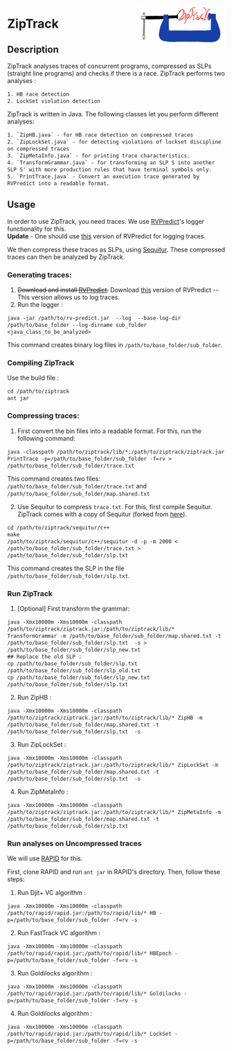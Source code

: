 <a href="url"><img src="ziptrack_logo.png" align="right" width="200" ></a>

# ZipTrack

## Description
ZipTrack analyses traces of concurrent programs, compressed as SLPs (straight line programs)
and checks if there is a race.
ZipTrack performs two analyses :

	1. HB race detection
	2. LockSet violation detection

ZipTrack is written in Java. 
The following classes let you perform different analyses:

	1. `ZipHB.java` - for HB race detection on compressed traces
	2. `ZipLockSet.java` - for detecting violations of lockset discipline on compressed traces
	3. `ZipMetaInfo.java` - for printing trace characteristics.
	4. `TransformGrammar.java` - for transforming an SLP S into another SLP S' with more production rules that have terminal symbols only.
	5. `PrintTrace.java` - Convert an execution trace generated by RVPredict into a readable format.

## Usage

In order to use ZipTrack, you need traces.
We use [RVPredict](https://runtimeverification.com/predict/)'s logger functionality for this.  
**Update** - One should use [this](https://uofi.box.com/v/rvpredict) version of RVPredict for logging traces.


We then compress these traces as SLPs, using [Sequitur](https://github.com/craignm/sequitur).
These compressed traces can then be analyzed by ZipTrack.

### Generating traces:

1. ~~Download and install [RVPredict](https://runtimeverification.com/predict/).~~
Download [this](https://uofi.box.com/v/rvpredict) version of RVPredict -- This version allows us to log traces.
2. Run the logger :

```
java -jar /path/to/rv-predict.jar  --log  --base-log-dir /path/to/base_folder --log-dirname sub_folder <java_class_to_be_analyzed>

```
This command creates binary log files in `/path/to/base_folder/sub_folder`.

### Compiling ZipTrack

Use the build file :

```
cd /path/to/ziptrack
ant jar
```


### Compressing traces:

1. First convert the bin files into a readable format. 
For this, run the following command:
```
java -classpath /path/to/ziptrack/lib/*:/path/to/ziptrack/ziptrack.jar PrintTrace -p=/path/to/base_folder/sub_folder -f=rv > /path/to/base_folder/sub_folder/trace.txt 
```
This command creates two files: `/path/to/base_folder/sub_folder/trace.txt` and `/path/to/base_folder/sub_folder/map.shared.txt`


2. Use Sequitur to compress `trace.txt`. 
For this, first compile Sequitur.
ZipTrack comes with a copy of Sequitur (forked from [here](https://github.com/craignm/sequitur/)).
```
cd /path/to/ziptrack/sequitur/c++
make
/path/to/ziptrack/sequitur/c++/sequitur -d -p -m 2000 < /path/to/base_folder/sub_folder/trace.txt > /path/to/base_folder/sub_folder/slp.txt
```

This command creates the SLP in the file `/path/to/base_folder/sub_folder/slp.txt`.

### Run ZipTrack

1. [Optional] First transform the grammar:
```
java -Xmx10000m -Xms10000m -classpath /path/to/ziptrack/ziptrack.jar:/path/to/ziptrack/lib/* TransformGrammar -m /path/to/base_folder/sub_folder/map.shared.txt -t /path/to/base_folder/sub_folder/slp.txt  -s > /path/to/base_folder/sub_folder/slp_new.txt
## Replace the old SLP :
cp /path/to/base_folder/sub_folder/slp.txt /path/to/base_folder/sub_folder/slp_old.txt
cp /path/to/base_folder/sub_folder/slp_new.txt /path/to/base_folder/sub_folder/slp.txt 
```

2. Run ZipHB :

```
java -Xmx10000m -Xms10000m -classpath /path/to/ziptrack/ziptrack.jar:/path/to/ziptrack/lib/* ZipHB -m /path/to/base_folder/sub_folder/map.shared.txt -t /path/to/base_folder/sub_folder/slp.txt  -s 
```

3. Run ZipLockSet :

```
java -Xmx10000m -Xms10000m -classpath /path/to/ziptrack/ziptrack.jar:/path/to/ziptrack/lib/* ZipLockSet -m /path/to/base_folder/sub_folder/map.shared.txt -t /path/to/base_folder/sub_folder/slp.txt  -s 
```

4. Run ZipMetaInfo :

```
java -Xmx10000m -Xms10000m -classpath /path/to/ziptrack/ziptrack.jar:/path/to/ziptrack/lib/* ZipMetaInfo -m /path/to/base_folder/sub_folder/map.shared.txt -t /path/to/base_folder/sub_folder/slp.txt
```


### Run analyses on Uncompressed traces

We will use [RAPID](https://github.com/umangm/rapid/) for this.

First, clone RAPID and run `ant jar` in RAPID's directory.
Then, follow these steps:

1. Run Djit+ VC algorithm :

```
java -Xmx10000m -Xms10000m -classpath /path/to/rapid/rapid.jar:/path/to/rapid/lib/* HB -p=/path/to/base_folder/sub_folder -f=rv -s
```

2. Run FastTrack VC algorithm :

```
java -Xmx10000m -Xms10000m -classpath /path/to/rapid/rapid.jar:/path/to/rapid/lib/* HBEpoch -p=/path/to/base_folder/sub_folder -f=rv -s
```

3. Run Goldilocks algorithm :

```
java -Xmx10000m -Xms10000m -classpath /path/to/rapid/rapid.jar:/path/to/rapid/lib/* Goldilocks -p=/path/to/base_folder/sub_folder -f=rv -s
```

4. Run Goldilocks algorithm :

```
java -Xmx10000m -Xms10000m -classpath /path/to/rapid/rapid.jar:/path/to/rapid/lib/* LockSet -p=/path/to/base_folder/sub_folder -f=rv -s
```

